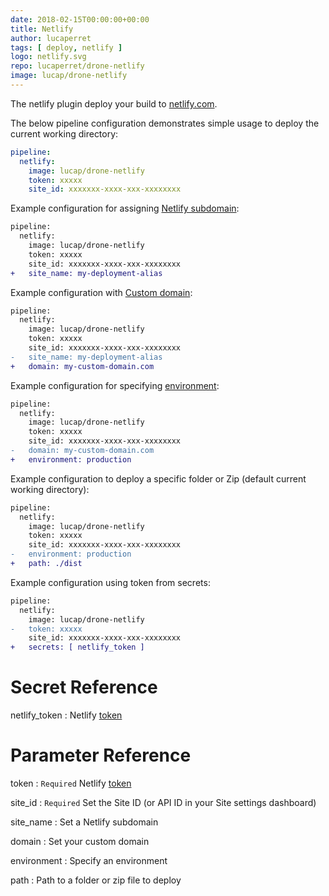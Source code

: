 ```yaml
---
date: 2018-02-15T00:00:00+00:00
title: Netlify
author: lucaperret
tags: [ deploy, netlify ]
logo: netlify.svg
repo: lucaperret/drone-netlify
image: lucap/drone-netlify
---
```


The netlify plugin deploy your build to [netlify.com](https://netlify.com).

The below pipeline configuration demonstrates simple usage to deploy the current working directory:

```yaml
pipeline:
  netlify:
    image: lucap/drone-netlify
    token: xxxxx
    site_id: xxxxxxx-xxxx-xxx-xxxxxxxx
```

Example configuration for assigning [Netlify subdomain](https://www.netlify.com/docs/custom-domains/):

```diff
pipeline:
  netlify:
    image: lucap/drone-netlify
    token: xxxxx
    site_id: xxxxxxx-xxxx-xxx-xxxxxxxx
+   site_name: my-deployment-alias
```

Example configuration with [Custom domain](https://www.netlify.com/docs/custom-domains/):

```diff
pipeline:
  netlify:
    image: lucap/drone-netlify
    token: xxxxx
    site_id: xxxxxxx-xxxx-xxx-xxxxxxxx
-   site_name: my-deployment-alias
+   domain: my-custom-domain.com
```

Example configuration for specifying [environment](https://www.netlify.com/docs/continuous-deployment/#deploy-contexts):

```diff
pipeline:
  netlify:
    image: lucap/drone-netlify
    token: xxxxx
    site_id: xxxxxxx-xxxx-xxx-xxxxxxxx
-   domain: my-custom-domain.com
+   environment: production
```

Example configuration to deploy a specific folder or Zip (default current working directory):

```diff
pipeline:
  netlify:
    image: lucap/drone-netlify
    token: xxxxx
    site_id: xxxxxxx-xxxx-xxx-xxxxxxxx
-   environment: production
+   path: ./dist
```

Example configuration using token from secrets:

```diff
pipeline:
  netlify:
    image: lucap/drone-netlify
-   token: xxxxx
    site_id: xxxxxxx-xxxx-xxx-xxxxxxxx
+   secrets: [ netlify_token ]
```

# Secret Reference

netlify_token
: Netlify [token](https://app.netlify.com/applications)

# Parameter Reference

token
: `Required` Netlify [token](https://app.netlify.com/applications)

site_id
: `Required` Set the Site ID (or API ID in your Site settings dashboard)

site_name
: Set a Netlify subdomain

domain
: Set your custom domain

environment
: Specify an environment

path
: Path to a folder or zip file to deploy

